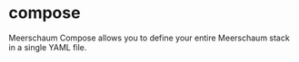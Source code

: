 # compose
Meerschaum Compose allows you to define your entire Meerschaum stack in a single YAML file.
